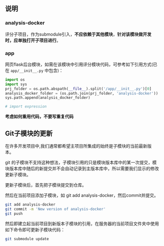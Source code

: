 ## 说明

### analysis-docker

评分子项目，作为submodule引入，**不应依赖于其他模块**，**针对该模块做开发时，应单独打开子项目进行**。



### app

网页flask后台模块，如需在该模块中引用评分模块代码，可参考如下引用方式(已在 `app/__init__.py` 中包含)：

```python
import os
import sys
prj_folder = os.path.abspath(__file__).split('/app/__init__.py')[0]
analysis_docker_folder = (os.path.join(prj_folder, 'analysis-docker'))
sys.path.append(analysis_docker_folder)

# import expression
```





**考虑如何重用代码，不要写重复代码**





## Git子模块的更新

在许多开发项目中,我们通常都希望主项目所集成的始终是子模块的当前最新版本。

git 的子模块不支持这种想法，子模块引用的只是模块版本库中的某一次提交，模块版本库中随后的新提交并不会自动记录到主版本库中，所以需要我们显示的修改更新子模块。

更新子模块后，首先把子模块提交到仓库。

然后在当前项目添加子模块，如 git add analysis-docker，然后commit并提交。

```bash
git add analysis-docker
git commit -m 'New version of analysis-docker'
git push
```

然后即建立起当前项目到新版本子模块的引用，在服务器的当前项目文件夹中使用如下命令即可更新子模块代码：

```bash
git submodule update
```

